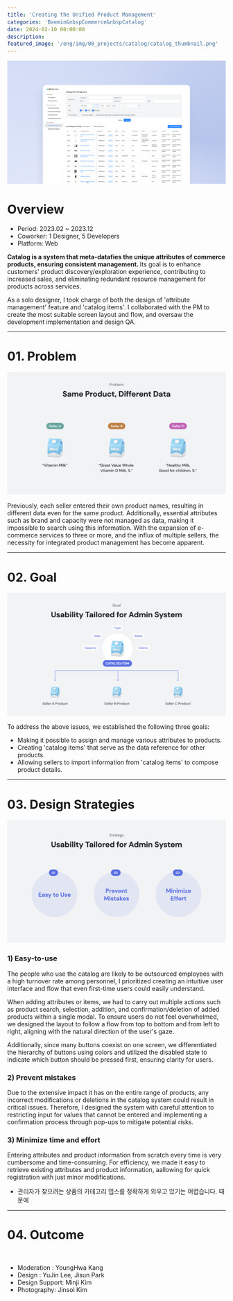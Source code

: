 ```yaml
---
title: 'Creating the Unified Product Management'
categories: 'Baemin&nbspCommerce&nbspCatalog'
date: 2024-02-10 00:00:00
description: 
featured_image: '/eng/img/00_projects/catalog/catalog_thumbnail.png'
---
```

![](/img/00_projects/catalog/catalog_thumbnail.png)

# Overview

* Period: 2023.02 ~ 2023.12
* Coworker: 1 Designer, 5 Developers
* Platform: Web
 
<b>Catalog is a system that meta-datafies the unique attributes of commerce products, ensuring consistent management. </b> Its goal is to enhance customers' product discovery/exploration experience, contributing to increased sales, and eliminating redundant resource management for products across services.

As a solo designer, I took charge of both the design of 'attribute management' feature and 'catalog items'. I collaborated with the PM to create the most suitable screen layout and flow, and oversaw the development implementation and design QA.

<hr>

# 01. Problem

![](/img/00_projects/catalog/catalog_problem.png)

Previously, each seller entered their own product names, resulting in different data even for the same product. Additionally, essential attributes such as brand and capacity were not managed as data, making it impossible to search using this information. With the expansion of e-commerce services to three or more, and the influx of multiple sellers, the necessity for integrated product management has become apparent.

<hr>

# 02. Goal

![](/img/00_projects/catalog/catalog_goal.png)

To address the above issues, we established the following three goals:

* Making it possible to assign and manage various attributes to products.
* Creating 'catalog items' that serve as the data reference for other products.
* Allowing sellers to import information from 'catalog items' to compose product details.

<hr>

# 03. Design Strategies

![](/img/00_projects/catalog/catalog_strategy.png)

### 1) Easy-to-use

The people who use the catalog are likely to be outsourced employees with a high turnover rate among personnel, I prioritized creating an intuitive user interface and flow that even first-time users could easily understand.

When adding attributes or items, we had to carry out multiple actions such as product search, selection, addition, and confirmation/deletion of added products within a single modal. To ensure users do not feel overwhelmed, we designed the layout to follow a flow from top to bottom and from left to right, aligning with the natural direction of the user's gaze.

Additionally, since many buttons coexist on one screen, we differentiated the hierarchy of buttons using colors and utilized the disabled state to indicate which button should be pressed first, ensuring clarity for users.

### 2) Prevent mistakes

Due to the extensive impact it has on the entire range of products, any incorrect modifications or deletions in the catalog system could result in critical issues. Therefore, I designed the system with careful attention to restricting input for values that cannot be entered and implementing a confirmation process through pop-ups to mitigate potential risks.

### 3) Minimize time and effort

Entering attributes and product information from scratch every time is very cumbersome and time-consuming. For efficiency, we made it easy to retrieve existing attributes and product information, aallowing for quick registration with just minor modifications.

* 관리자가 찾으려는 상품의 카테고리 뎁스를 정확하게 외우고 있기는 어렵습니다. 때문에 

<hr>

# 04. Outcome


<br>

* Moderation : YoungHwa Kang
* Design : YuJin Lee, Jisun Park
* Design Support: Minji Kim
* Photography: Jinsol Kim

